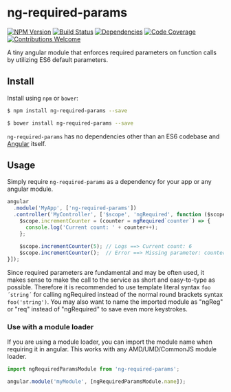 # ng-required-params
[![NPM Version](https://badge.fury.io/js/ng-required-params.svg)](https://badge.fury.io/js/ng-required-params)
[![Build Status](https://travis-ci.org/schnogz/ng-required-params.svg?branch=master)](https://travis-ci.org/schnogz/ng-required-params)
[![Dependencies](https://david-dm.org/schnogz/ng-required-params.svg)](https://david-dm.org/schnogz/ng-required-params.svg)
[![Code Coverage](https://codecov.io/gh/schnogz/ng-required-params/branch/master/graph/badge.svg)](https://codecov.io/gh/schnogz/ng-required-params)
[![Contributions Welcome](https://img.shields.io/badge/contributions-welcome-brightgreen.svg?style=flat)](https://github.com/schnogz/ng-required-params/issues)

A tiny angular module that enforces required parameters on function calls by utilizing ES6 default parameters.

## Install

Install using `npm` or `bower`:

```bash
$ npm install ng-required-params --save
```
```bash
$ bower install ng-required-params --save
```

`ng-required-params` has no dependencies other than an ES6 codebase and [Angular](https://angularjs.org/) itself.

## Usage
Simply require `ng-required-params` as a dependency for your app or any angular module.

```javascript
angular
  .module('MyApp', ['ng-required-params'])
  .controller('MyController', ['$scope', 'ngRequired', function ($scope, ngRequired) {
    $scope.incrementCounter = (counter = ngRequired`counter`) => {
      console.log('Current count: ' + counter++);
    };
      
    $scope.incrementCounter(5); // Logs ==> Current count: 6
    $scope.incrementCounter();  // Error ==> Missing parameter: counter
}]);
```
Since required parameters are fundamental and may be often used, it makes sense to make the call to the service as short 
and easy-to-type as possible.  Therefore it is recommended to use template literal syntax `foo´string´` for calling 
ngRequired instead of the normal round brackets syntax `foo('string')`. You may also want to name the imported module as
"ngReg" or "req" instead of "ngRequired" to save even more keystrokes.

### Use with a module loader

If you are using a module loader, you can import the module name when requiring it in angular. 
This works with any AMD/UMD/CommonJS module loader.

```javascript
import ngRequiredParamsModule from 'ng-required-params';

angular.module('myModule', [ngRequiredParamsModule.name]);
```